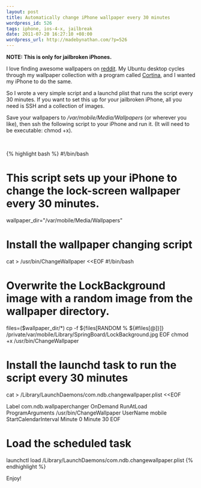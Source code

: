 ```yaml
---
layout: post
title: Automatically change iPhone wallpaper every 30 minutes
wordpress_id: 526
tags: iphone, ios-4-x, jailbreak
date: 2011-07-20 16:27:10 +08:00
wordpress_url: http://madebynathan.com/?p=526
---
```


<b>NOTE: This is only for jailbroken iPhones.</b>

I love finding awesome wallpapers on <a href="http://www.reddit.com">reddit</a>. My Ubuntu desktop cycles through my wallpaper collection with a program called <a href="https://help.ubuntu.com/community/Cortina">Cortina</a>, and I wanted my iPhone to do the same.

So I wrote a very simple script and a launchd plist that runs the script every 30 minutes. If you want to set this up for your jailbroken iPhone, all you need is SSH and a collection of images.

Save your wallpapers to <em>/var/mobile/Media/Wallpapers</em> (or wherever you like), then ssh the following script to your iPhone and run it. (It will need to be executable: chmod +x).

&nbsp;

{% highlight bash %}
#!/bin/bash
# This script sets up your iPhone to change the lock-screen wallpaper every 30 minutes.
wallpaper_dir="/var/mobile/Media/Wallpapers"

# Install the wallpaper changing script
cat > /usr/bin/ChangeWallpaper <<EOF
#!/bin/bash
# Overwrite the LockBackground image with a random image from the wallpaper directory.
files=($wallpaper_dir/*)
cp -f \${files[RANDOM % \${#files[@]}]} /private/var/mobile/Library/SpringBoard/LockBackground.jpg
EOF
chmod +x /usr/bin/ChangeWallpaper

# Install the launchd task to run the script every 30 minutes
cat > /Library/LaunchDaemons/com.ndb.changewallpaper.plist <<EOF
<?xml version="1.0" encoding="UTF-8"?>
<!DOCTYPE plist PUBLIC "-//Apple//DTD PLIST 1.0//EN" "http://www.apple.com/DTDs/PropertyList-1.0.dtd">
<plist version="1.0">
<dict>
<key>Label</key>
<string>com.ndb.wallpaperchanger</string>
<key>OnDemand</key>
<true/>
<key>RunAtLoad</key>
<false/>
<key>ProgramArguments</key>
<array>
<string>/usr/bin/ChangeWallpaper</string>
</array>
<key>UserName</key>
<string>mobile</string>
<key>StartCalendarInterval</key>
<array>
<dict>
<key>Minute</key>
<integer>0</integer>
</dict>
<dict>
<key>Minute</key>
<integer>30</integer>
</dict>
</array>
</dict>
</plist>
EOF

# Load the scheduled task
launchctl load /Library/LaunchDaemons/com.ndb.changewallpaper.plist
{% endhighlight %}

Enjoy!

